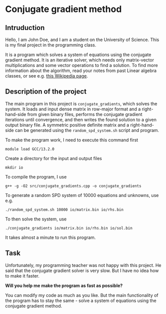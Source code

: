 
# Conjugate gradient method



## Intruduction

Hello, I am John Doe, and I am a student on the University of Science. This is my final project in the programming class.

It is a program which solves a system of equations using the conjugate gradient method. It is an iterative solver, which needs only matrix-vector multiplications and some vector operations to find a solution. To find more information about the algorithm, read your notes from past Linear algebra classes, or see e.g. [this Wikipedia page](https://en.wikipedia.org/wiki/Conjugate_gradient_method).



## Description of the project

The main program in this project is `conjugate_gradients`, which solves the system. It loads and input dense matrix in row-major format and a right-hand-side from given binary files, performs the conjugate gradient iterations until convergence, and then writes the found solution to a given output binary file. A symmetric positive definite matrix and a right-hand-side can be generated using the `random_spd_system.sh` script and program.

To make the program work, I need to execute this command first
```
module load GCC/13.2.0
```

Create a directory for the input and output files
```
mkdir io
```

To compile the program, I use
```
g++ -g -O2 src/conjugate_gradients.cpp -o conjugate_gradients
```

To generate a random SPD system of 10000 equations and unknowns, use e.g.
```
./random_spd_system.sh 10000 io/matrix.bin io/rhs.bin
```

To then solve the system, use
```
./conjugate_gradients io/matrix.bin io/rhs.bin io/sol.bin
```
It takes almost a minute to run this program.



## Task

Unfortunately, my programming teacher was not happy with this project. He said that the conjugate gradient solver is very slow. But I have no idea how to make it faster.

__Will you help me make the program as fast as possible?__

You can modify my code as much as you like. But the main functionality of the program has to stay the same - solve a system of equations using the conjugate gradient method.
